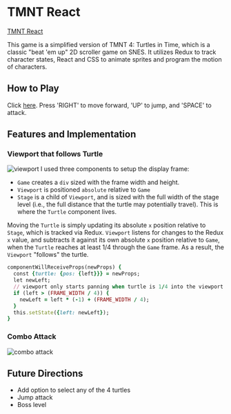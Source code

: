 # TMNT React

[TMNT React](https://suhanw.github.io/tmnt_react)

This game is a simplified version of TMNT 4: Turtles in Time, which is a classic "beat 'em up" 2D scroller game on SNES. It utilizes Redux to track character states, React and CSS to animate sprites and program the motion of characters.

## How to Play
Click [here](https://suhanw.github.io/tmnt_react). Press 'RIGHT' to move forward, 'UP' to jump, and 'SPACE' to attack.

## Features and Implementation

### Viewport that follows Turtle
![viewport](docs/readme/viewport.gif)
I used three components to setup the display frame:

- `Game` creates a `div` sized with the frame width and height.
- `Viewport` is positioned `absolute` relative to `Game`
- `Stage` is a child of `Viewport`, and is sized with the full width of the stage level (i.e., the full distance that the turtle may potentially travel). This is where the `Turtle` component lives.

Moving the `Turtle` is simply updating its absolute `x` position relative to `Stage`, which is tracked via Redux. `Viewport` listens for changes to the Redux `x` value, and subtracts it against its own absolute `x` position relative to `Game`, when the `Turtle` reaches at least 1/4 through the `Game` frame. As a result, the `Viewport` "follows" the turtle.

```ruby
componentWillReceiveProps(newProps) {
  const {turtle: {pos: {left}}} = newProps;
  let newLeft;
  // viewport only starts panning when turtle is 1/4 into the viewport
  if (left > (FRAME_WIDTH / 4)) {
    newLeft = left * (-1) + (FRAME_WIDTH / 4);
  }
  this.setState({left: newLeft});
}
```

### Combo Attack
![combo attack](docs/readme/combo-attack.gif)



## Future Directions
- Add option to select any of the 4 turtles
- Jump attack
- Boss level
